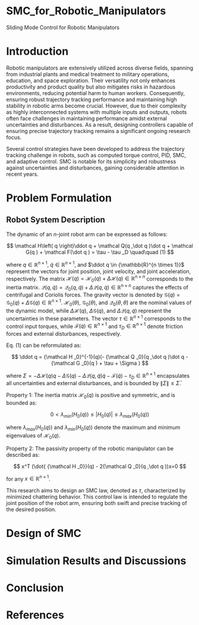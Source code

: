 # SMC_for_Robotic_Manipulators
Sliding Mode Control for Robotic Manipulators
# Introduction
Robotic manipulators are extensively utilized across diverse fields, spanning from industrial plants and medical treatment to military operations, education, and space exploration. Their versatility not only enhances productivity and product quality but also mitigates risks in hazardous environments, reducing potential harm to human workers. Consequently, ensuring robust trajectory tracking performance and maintaining high stability in robotic arms become crucial. However, due to their complexity as highly interconnected systems with multiple inputs and outputs, robots often face challenges in maintaining performance amidst external uncertainties and disturbances. As a result, designing controllers capable of ensuring precise trajectory tracking remains a significant ongoing research focus.

Several control strategies have been developed to address the trajectory tracking challenge in robots, such as computed torque control, PID, SMC, and adaptive control. SMC is notable for its simplicity and robustness against uncertainties and disturbances, gaining considerable attention in recent years.

# Problem Formulation
## Robot System Description
The dynamic of an $n$-joint robot arm can be expressed as follows:

$$
\mathcal H\left( q  \right)\ddot q  + \mathcal Q(q ,\dot q )\dot q + \mathcal G(q ) + \mathcal F(\dot q ) = \tau  - \tau _D \quad\quad (1)
$$

where $q \in {\mathbb{R}^{n \times 1}}$, $\dot q \in {\mathbb{R}^{n \times 1}}$, and $\ddot q  \in {\mathbb{R}^{n \times 1}}$ represent the vectors for joint position, joint velocity, and joint acceleration, respectively. The matrix ${\mathcal H}(q) =  {\mathcal H _0}(q) + \Delta {\mathcal H}(q)\in {\mathbb{R}^{n \times n}}$ corresponds to the inertia matrix. 
$\mathcal Q(q ,\dot q ) = {\mathcal Q_0}(q ,\dot q ) + \Delta \mathcal Q(q ,\dot q ) \in {\mathbb{R}^{n \times n}}$ captures the effects of centrifugal and Coriolis forces. 
The gravity vector is denoted by $\mathcal G(q ) = {\mathcal G _0}(q ) +\Delta \mathcal G(q )\in {\mathbb{R}^{n \times 1}}$. 
${\mathcal H _0}\left( \theta  \right)$, ${\mathcal G _0}(\theta )$, and ${\mathcal Q _0}(\theta ,\dot \theta )$ are the nominal values of the dynamic model, while $\Delta {\mathcal H}\left( q  \right)$, $\Delta{\mathcal G}(q )$, and $\Delta{\mathcal Q}(q ,\dot q )$ represent the uncertainties in these parameters. 
The vector $\tau\in {\mathbb{R}^{n \times 1}}$ corresponds to the control input torques, while $\mathcal F(\dot q) \in {\mathbb{R}^{n \times 1}}$ and $\tau_D \in {\mathbb{R}^{n \times 1}}$ denote friction forces and external disturbances, respectively. 

Eq. (1) can be reformulated as:

$$
\ddot q =    {\mathcal H _0}^{-1}(q)(- {\mathcal Q _0}(q ,\dot q )\dot q - {\mathcal G _0}(q ) + \tau + \Sigma )
$$

where $\Sigma = -\Delta {\mathcal H}(q)q - \Delta \mathcal G(q )-\Delta \mathcal Q(q,\dot q )\dot q - \mathcal F(\dot q )  - \tau _D \in {\mathbb{R}^{n \times 1}}$ encapsulates all uncertainties and external disturbances, and is bounded by $\left\| \Sigma  \right\| \le {\bar \Sigma}$.

Property 1: The inertia matrix $\mathcal H _0(q)$ is positive and symmetric, and is bounded as:

$$
0 < \lambda_{min}(H_0(q))  \le |H_0(q)| \le \lambda_{max}(H_0(q))
$$

where $\lambda_{max}({H_0}(q))$ and  $\lambda_{min}({H_0}(q))$  denote the maximum and minimum eigenvalues of ${\mathcal H}_0(q)$. 

Property 2: The passivity property of the robotic manipulator can be described as:

$$
x^T (\dot{ {\mathcal H _0}}(q) - 2{\mathcal Q _0}(q ,\dot q ))x=0
$$

for any $x \in {\mathbb{R}^{n \times 1}}$. 

This research aims to design an SMC law, denoted as $\tau$, characterized by minimized chattering behavior. This control law is intended to regulate the joint position of the robot arm, ensuring both swift and precise tracking of the desired position.

# Design of SMC

# Simulation Results and Discussions

# Conclusion

# References

